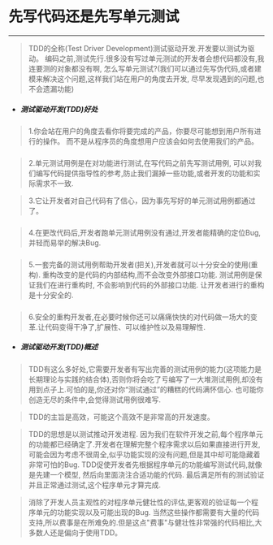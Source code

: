 # 先写代码还是先写单元测试
--------
> TDD的全称(Test Driver Development)测试驱动开发.开发要以测试为驱动。
编码之前,测试先行.很多没有写过单元测试的开发者会想代码都没有,我连要测的对象都没有啊,
怎么写单元测试?(我们可以通过先写伪代码,或者建模来解决这个问题,这样我们站在用户的角度去开发,
尽早发现遇到的问题,也不会遗漏功能)

* ##### 测试驱动开发(TDD)好处

> 1.你会站在用户的角度去看你将要完成的产品，你要尽可能想到用户所有进行的操作。
而不是从程序员的角度想用户应该会如何去使用我们的产品。

### 

> 2.单元测试用例是在对功能进行测试,在写代码之前先写测试用例,
可以对我们编写代码提供指导性的参考,防止我们漏掉一些功能,或者开发的功能和实际需求不一致.


> 3.它让开发者对自己代码有了信心，因为事先写好的单元测试用例都通过了。

### 

> 4.在更改代码后,开发者跑单元测试用例没有通过,开发者能精确的定位Bug,并轻而易举的解决Bug.

### 

> 5.一套完备的测试用例帮助开发者(把关),开发者就可以十分安全的使用(重构). 重构改变的是代码的内部结构,而不会改变外部接口功能. 测试用例是保证我们在进行重构时, 不会影响到代码的外部接口功能. 让开发者进行的重构是十分安全的.

### 

> 6.安全的重构开发者,在必要时候你还可以痛痛快快的对代码做一场大的变革.让代码变得干净了,扩展性、可以维护性以及易理解性.


* ##### 测试驱动开发(TDD)概述

> TDD有这么多好处,它需要开发者有写出完善的测试用例的能力(这项能力是长期理论与实践的结合体),否则你将会吃了亏编写了一大堆测试用例,却没有用到点子上.可怕的是,你还对你“测试通过”的糟糕的代码满怀信心. 也可能你创造无尽的条件中,会觉得测试用例很难写.

> TDD的主旨是高效，可能这个高效不是非常高的开发速度。

> TDD的思想是以测试推动开发进程. 因为我们在软件开发之前,每个程序单元的功能都已经确定了.开发者在理解完整个程序需求以后如果直接进行开发,可能会因为考虑不很周全,似乎功能实现的没有问题,但是其中却可能隐藏着非常可怕的Bug. TDD促使开发者先根据程序单元的功能编写测试代码,就像是先建一个模型, 然后向里面浇注合适功能的代码. 最后满足所有的测试验证并且正常通过测试,这个程序单元才算完成.

> 消除了开发人员主观性的对程序单元健壮性的评估,更客观的验证每一个程序单元的功能实现以及可能出现的Bug.
当然这些操作都需要有大量的代码支持,所以费事是在所难免的.但是这点"费事"与健壮性非常强的代码相比,大多数人还是偏向于使用TDD。